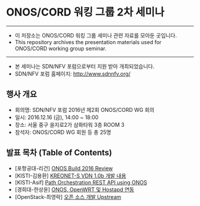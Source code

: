 # ONOS/CORD 워킹 그룹 2차 세미나
*****************************************************************

* 이 저장소는 ONOS/CORD 워킹 그룹 세미나 관련 자료를 모아둔 곳입니다.
* This repository archives the presentation materials used for ONOS/CORD working group seminar.

*****************************************************************

* 본 세미나는 SDN/NFV 포럼으로부터 지원 받아 개최되었습니다.
* SDN/NFV 포럼 홈페이지: http://www.sdnnfv.org/

## 행사 개요
* 회의명: SDN/NFV 포럼 2016년 제2회 ONOS/CORD WG 회의
* 일시: 2016.12.16 (금), 14:00 ~ 18:00
* 장소: 서울 중구 을지로2가 삼화타워 3층 ROOM 3
* 참석자: ONOS/CORD WG 회원 등 총 25명

## 발표 목차 (Table of Contents)

* [포항공대-리건] [ONOS Build 2016 Review](https://docs.google.com/viewer?url=https://github.com/onos-kr/working-group-seminar/raw/master/2016/12.16/presentation/01.%20%5B%ED%8F%AC%ED%95%AD%EA%B3%B5%EB%8C%80-%EB%A6%AC%EA%B1%B4%5D%20ONOS%20Build%202016%20Review.pdf)
* [KISTI-김용환] [KREONET-S VDN 1.0b 개발 내용](https://docs.google.com/viewer?url=https://github.com/onos-kr/working-group-seminar/raw/master/2016/12.16/presentation/02.%20%5BKISTI-%EA%B9%80%EC%9A%A9%ED%99%98%5D%20KREONET-S%20VDN%201.0b%20%EA%B0%9C%EB%B0%9C%20%EB%82%B4%EC%9A%A9.pdf)
* [KISTI-Asif] [Path Orchestration REST API using ONOS](https://docs.google.com/viewer?url=https://github.com/onos-kr/working-group-seminar/raw/master/2016/12.16/presentation/03.%20%5BKISTI-Asif%5D%20Path%20Orchestration%20REST%20API%20using%20ONOS.pdf)
* [경희대-한상윤] [ONOS, OpenWRT 및 Hostapd 연동](https://docs.google.com/viewer?url=https://github.com/onos-kr/working-group-seminar/raw/master/2016/12.16/presentation/04.%20%5B%EA%B2%BD%ED%9D%AC%EB%8C%80-%ED%95%9C%EC%83%81%EC%9C%A4%5D%20ONOS%2C%20OpenWRT%20%EB%B0%8F%20Hostapd%20%EC%97%B0%EB%8F%99.pdf)
* [OpenStack-최영락] [오픈 소스 개발 Upstream](https://docs.google.com/viewer?url=https://github.com/onos-kr/working-group-seminar/raw/master/2016/12.16/presentation/05.%20%5BOpenStack-%EC%B5%9C%EC%98%81%EB%9D%BD%5D%20%EC%98%A4%ED%94%88%20%EC%86%8C%EC%8A%A4%20%EA%B0%9C%EB%B0%9C%20Upstream.pdf)
